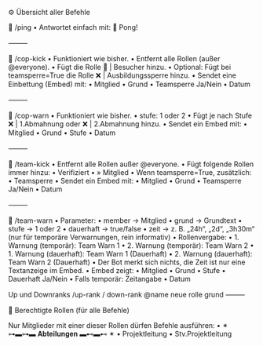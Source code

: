 

⚙️ Übersicht aller Befehle

🔹 /ping
	•	Antwortet einfach mit: 🏓 Pong!

⸻

🔹 /cop-kick
	•	Funktioniert wie bisher.
	•	Entfernt alle Rollen (außer @everyone).
	•	Fügt die Rolle 🧳 | Besucher hinzu.
	•	Optional: Fügt bei teamsperre=True die Rolle ❌ | Ausbildungssperre hinzu.
	•	Sendet eine Einbettung (Embed) mit:
	•	Mitglied
	•	Grund
	•	Teamsperre Ja/Nein
	•	Datum

⸻

🔹 /cop-warn
	•	Funktioniert wie bisher.
	•	stufe: 1 oder 2
	•	Fügt je nach Stufe ❌ | 1.Abmahnung oder ❌ | 2.Abmahnung hinzu.
	•	Sendet ein Embed mit:
	•	Mitglied
	•	Grund
	•	Stufe
	•	Datum

⸻

🔹 /team-kick
	•	Entfernt alle Rollen außer @everyone.
	•	Fügt folgende Rollen immer hinzu:
	•	Verifiziert
	•	» Mitglied
	•	Wenn teamsperre=True, zusätzlich:
	•	Teamsperre
	•	Sendet ein Embed mit:
	•	Mitglied
	•	Grund
	•	Teamsperre Ja/Nein
	•	Datum

⸻

🔹 /team-warn
	•	Parameter:
	•	member → Mitglied
	•	grund → Grundtext
	•	stufe → 1 oder 2
	•	dauerhaft → true/false
	•	zeit → z. B. „24h“, „2d“, „3h30m“ (nur für temporäre Verwarnungen, rein informativ)
	•	Rollenvergabe:
	•		1.	Warnung (temporär): Team Warn 1
	•		2.	Warnung (temporär): Team Warn 2
	•		1.	Warnung (dauerhaft): Team Warn 1 (Dauerhaft)
	•		2.	Warnung (dauerhaft): Team Warn 2 (Dauerhaft)
	•	Der Bot merkt sich nichts, die Zeit ist nur eine Textanzeige im Embed.
	•	Embed zeigt:
	•	Mitglied
	•	Grund
	•	Stufe
	•	Dauerhaft Ja/Nein
	•	Falls temporär: Zeitangabe
	•	Datum




Up und Downranks /up-rank / down-rank @name neue rolle grund
⸻

🔹 Berechtigte Rollen (für alle Befehle)

Nur Mitglieder mit einer dieser Rollen dürfen Befehle ausführen:
	•	✴ ⊶▬⊶▬ 𝐀𝐛𝐭𝐞𝐢𝐥𝐮𝐧𝐠𝐞𝐧 ▬⊷▬⊷ ✴
	•	Projektleitung
	•	Stv.Projektleitung




	

